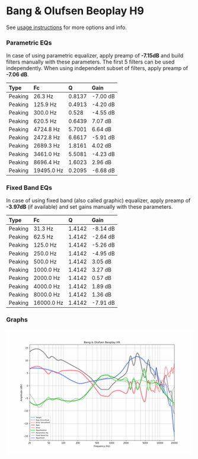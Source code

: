 # Bang & Olufsen Beoplay H9
See [usage instructions](https://github.com/jaakkopasanen/AutoEq#usage) for more options and info.

### Parametric EQs
In case of using parametric equalizer, apply preamp of **-7.15dB** and build filters manually
with these parameters. The first 5 filters can be used independently.
When using independent subset of filters, apply preamp of **-7.06 dB**.

| Type    | Fc         |      Q | Gain     |
|:--------|:-----------|:-------|:---------|
| Peaking | 26.3 Hz    | 0.8137 | -7.00 dB |
| Peaking | 125.9 Hz   | 0.4913 | -4.20 dB |
| Peaking | 300.0 Hz   | 0.528  | -4.55 dB |
| Peaking | 620.5 Hz   | 0.6439 | 7.07 dB  |
| Peaking | 4724.8 Hz  | 5.7001 | 6.64 dB  |
| Peaking | 2472.8 Hz  | 6.6617 | -5.91 dB |
| Peaking | 2689.3 Hz  | 1.8161 | 4.02 dB  |
| Peaking | 3461.0 Hz  | 5.5081 | -4.23 dB |
| Peaking | 8696.4 Hz  | 1.6023 | 2.96 dB  |
| Peaking | 19495.0 Hz | 0.2095 | -6.68 dB |

### Fixed Band EQs
In case of using fixed band (also called graphic) equalizer, apply preamp of **-3.97dB**
(if available) and set gains manually with these parameters.

| Type    | Fc         |      Q | Gain     |
|:--------|:-----------|:-------|:---------|
| Peaking | 31.3 Hz    | 1.4142 | -8.14 dB |
| Peaking | 62.5 Hz    | 1.4142 | -2.64 dB |
| Peaking | 125.0 Hz   | 1.4142 | -5.26 dB |
| Peaking | 250.0 Hz   | 1.4142 | -4.95 dB |
| Peaking | 500.0 Hz   | 1.4142 | 3.05 dB  |
| Peaking | 1000.0 Hz  | 1.4142 | 3.27 dB  |
| Peaking | 2000.0 Hz  | 1.4142 | 0.57 dB  |
| Peaking | 4000.0 Hz  | 1.4142 | 1.89 dB  |
| Peaking | 8000.0 Hz  | 1.4142 | 1.36 dB  |
| Peaking | 16000.0 Hz | 1.4142 | -7.91 dB |

### Graphs
![](./Bang%20&%20Olufsen%20Beoplay%20H9.png)